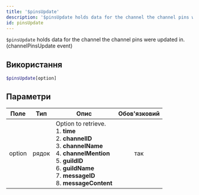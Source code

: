 ```yaml
---
title: '$pinsUpdate'
description: '$pinsUpdate holds data for the channel the channel pins were updated in. (channelPinsUpdate event)'
id: pinsUpdate
---
```


`$pinsUpdate` holds data for the channel the channel pins were updated in. (channelPinsUpdate event)

## Використання

```php
$pinsUpdate[option]
```

## Параметри

| Поле   | Тип   | Опис                                                                                                                                                                                                                                                                      | Обов'язковий |
| ------ | ----- | ------------------------------------------------------------------------------------------------------------------------------------------------------------------------------------------------------------------------------------------------------------------------- |:------------:|
| option | рядок | Option to retrieve. <br /> 1. **time**  <br /> 2. **channelID** <br /> 3. **channelName** <br /> 4. **channelMention** <br /> 5. **guildID** <br /> 6. **guildName** <br /> 7. **messageID** <br /> 8. **messageContent** |     так      |